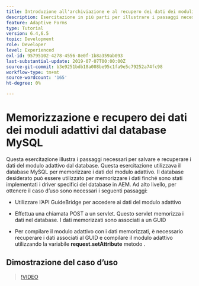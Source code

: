 ```yaml
---
title: Introduzione all'archiviazione e al recupero dei dati dei moduli dal database MySQL
description: Esercitazione in più parti per illustrare i passaggi necessari per memorizzare e recuperare i dati dei moduli
feature: Adaptive Forms
type: Tutorial
version: 6.4,6.5
topic: Development
role: Developer
level: Experienced
exl-id: 95795102-4278-4556-8e0f-1b8a359ab093
last-substantial-update: 2019-07-07T00:00:00Z
source-git-commit: b3e9251bdb18a008be95c1fa9e5c79252a74fc98
workflow-type: tm+mt
source-wordcount: '165'
ht-degree: 0%

---
```


# Memorizzazione e recupero dei dati dei moduli adattivi dal database MySQL

Questa esercitazione illustra i passaggi necessari per salvare e recuperare i dati del modulo adattivo dal database. Questa esercitazione utilizzava il database MySQL per memorizzare i dati del modulo adattivo. Il database desiderato può essere utilizzato per memorizzare i dati finché sono stati implementati i driver specifici del database in AEM. Ad alto livello, per ottenere il caso d’uso sono necessari i seguenti passaggi:

* Utilizzare l’API GuideBridge per accedere ai dati del modulo adattivo

* Effettua una chiamata POST a un servlet. Questo servlet memorizza i dati nel database. I dati memorizzati sono associati a un GUID

* Per compilare il modulo adattivo con i dati memorizzati, è necessario recuperare i dati associati al GUID e compilare il modulo adattivo utilizzando la variabile **request.setAttribute** metodo .

## Dimostrazione del caso d’uso

>[!VIDEO](https://video.tv.adobe.com/v/27829?quality=12&learn=on)
